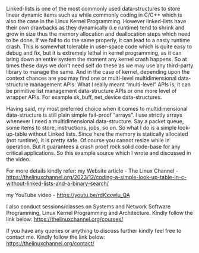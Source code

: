 Linked-lists is one of the most commonly used data-structures to store linear dynamic items such as while commonly coding in C/C++ which is also the case in the Linux Kernel Programming. However linked-lists have their own drawbacks as they dynamically (i.e runtime) tend to shrink and grow in size thus the memory allocation and deallocation steps which need to be done. If we fail to do the same properly, it can lead to a nasty runtime crash. This is somewhat tolerable in user-space code which is quite easy to debug and fix, but it is extremely lethal in kernel programming, as it can bring down an entire system the moment any kernel crash happens. So at times these days we don’t need self do these as we may use any third-party library to manage the same. And in the case of kernel, depending upon the context chances are you may find one or multi-level multidimensional data-structure management APIs. What I really meant “multi-level” APIs is, it can be primitive list management data-structure APIs or one more level of wrapper APIs. For example sk_buff, net_device data-structures.

Having said, my most preferred choice when it comes to multidimensional data-structure is still plain simple fail-proof “arrays”. I use strictly arrays whenever I need a multidimensional data-structure. Say a packet queue, some items to store, instructions, jobs, so on. So what I do is a simple look-up-table without Linked lists. Since here the memory is statically allocated (not runtime), it is pretty safe. Of course you cannot resize while in operation. But it guarantees a crash proof rock solid code-base for any critical applications. So this example source which I wrote and discussed in the video.

For more details kindly refer: my Website article - The Linux Channel - https://thelinuxchannel.org/2023/12/coding-a-simple-look-up-table-in-c-without-linked-lists-and-a-binary-search/

my YouTube video - https://youtu.be/rdKxxwlu_QA

I also conduct sessions/classes on Systems and Network Software Programming, Linux Kernel Programming and Architecture. Kindly follow the link below: https://thelinuxchannel.org/courses/

If you have any queries or anything to discuss further kindly feel free to contact me. Kindly follow the link below: https://thelinuxchannel.org/contact/


